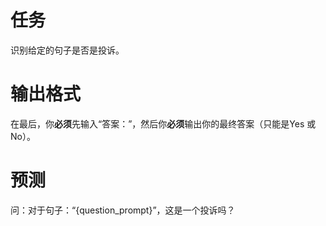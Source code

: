 # 任务
识别给定的句子是否是投诉。

# 输出格式
在最后，你**必须**先输入“答案：”，然后你**必须**输出你的最终答案（只能是Yes 或 No）。

# 预测
问：对于句子：“{question_prompt}”，这是一个投诉吗？
